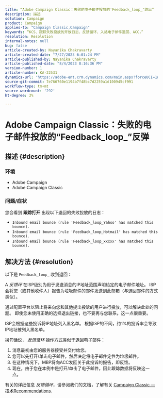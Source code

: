```yaml
---
title: “Adobe Campaign Classic：失败的电子邮件投放的'Feedback_loop_'跳出”
description: 描述
solution: Campaign
product: Campaign
applies-to: "Campaign Classic,Campaign"
keywords: “KCS、跟踪失败投放的开放日志、反馈循环、入站电子邮件退回、ACC，”
resolution: Resolution
internal-notes: null
bug: false
article-created-by: Nayanika Chakravarty
article-created-date: "7/27/2023 6:01:24 PM"
article-published-by: Nayanika Chakravarty
article-published-date: "8/4/2023 8:16:36 PM"
version-number: 1
article-number: KA-22531
dynamics-url: "https://adobe-ent.crm.dynamics.com/main.aspx?forceUCI=1&pagetype=entityrecord&etn=knowledgearticle&id=ede15597-a72c-ee11-bdf4-6045bd006149"
source-git-commit: 7e766760e1194b7f48bc7d2259a1d100945cf991
workflow-type: tm+mt
source-wordcount: '292'
ht-degree: 3%

---
```


# Adobe Campaign Classic：失败的电子邮件投放的“Feedback_loop_”反弹

## 描述 {#description}


### 环境

- Adobe Campaign
- Adobe Campaign Classic


### 问题/症状

您会看到 <b>跟踪打开</b> 出现以下退回的失败投放的日志：

- `Inbound email bounce (rule 'Feedback_loop_Yahoo' has matched this bounce).`
- `Inbound email bounce (rule 'Feedback_loop_Hotmail' has matched this bounce).`
- `Inbound email bounce (rule 'Feedback_loop_xxxxx' has matched this bounce).`



## 解决方法 {#resolution}


以下是 `Feedback_loop_` 收到退回：

A *反馈环* 在ISP级别为用于发送消息的IP地址范围声明给定的电子邮件地址。 ISP会将您（或其他收件人）报告为垃圾邮件的邮件发送到此邮箱（与退回邮件的方式类似）。

通过配置平台以阻止将来向您和其他提出投诉的用户进行投放，可以解决此处的问题。 即使您未使用正确的选择退出链接，也不要再与您联系，这一点很重要。

ISP会根据这些投诉将IP地址列入黑名单。 根据ISP的不同，约1%的投诉率会导致IP地址被列入黑名单。

换句话说， *反馈循环* 操作方式类似于退回电子邮件：

1. 消息最初由您的服务器接受并交付给您。
2. 您可以先打开/单击电子邮件，然后决定将电子邮件定性为垃圾邮件。
3. 在这种情况下，MBP将向ACC发回关于此投诉的报告，即反馈。
4. 现在，由于您在本例中是打开/单击了电子邮件，因此跟踪数据将反映这一点。


有关的详细信息 *反馈循环*，请参阅我们的文档，了解有关 [Campaign Classic — 技术Recommendations](https://experienceleague.adobe.com/docs/deliverability-learn/deliverability-best-practice-guide/additional-resources/campaign/acc-technical-recommendations.html?lang=en#feedback-loop-acc).
